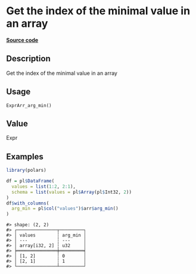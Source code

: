 

# Get the index of the minimal value in an array

[**Source code**](https://github.com/pola-rs/r-polars/tree/8dac37e8bf89bcd080a13d0ed20dd1dc2bee615f/R/expr__array.R#L215)

## Description

Get the index of the minimal value in an array

## Usage

<pre><code class='language-R'>ExprArr_arg_min()
</code></pre>

## Value

Expr

## Examples

``` r
library(polars)

df = pl$DataFrame(
  values = list(1:2, 2:1),
  schema = list(values = pl$Array(pl$Int32, 2))
)
df$with_columns(
  arg_min = pl$col("values")$arr$arg_min()
)
```

    #> shape: (2, 2)
    #> ┌───────────────┬─────────┐
    #> │ values        ┆ arg_min │
    #> │ ---           ┆ ---     │
    #> │ array[i32, 2] ┆ u32     │
    #> ╞═══════════════╪═════════╡
    #> │ [1, 2]        ┆ 0       │
    #> │ [2, 1]        ┆ 1       │
    #> └───────────────┴─────────┘
